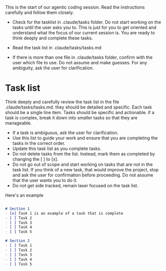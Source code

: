 This is the start of our agentic coding session.
Read the instructions carefully and follow them closely.
- Check for the tasklist in .claude/tasks folder. Do not start working on the tasks until the user asks you to. This is just for you to get oriented and understand what the focus of our current session is. You are ready to think deeply and complete these tasks.

- Read the task list in .claude/tasks/tasks.md 
- If there is more than one file in .claude/tasks folder, confirm with the user which file to use. Do not assume and make guesses. For any ambiguity, ask the user for clarification.


# Task list
Think deeply and carefully review the task list in the file .claude/tasks/tasks.md. they should be detailed and specific. Each task should be a single line item.
Tasks should be specific and actionable. if a task is complex, break it down into smaller tasks so that they are manageable.
- If a task is ambiguous, ask the user for clarification.
- Use this list to guide your work and ensure that you are completing the tasks in the correct order.
- Update this task list as you complete tasks.
- Do not delete tasks from the list. Instead, mark them as completed by changing the [ ] to [x].
- Do not go out of scope and start working on tasks that are not in the task list. If you think of a new task, that would improve the project, stop and ask the user for confirmation before proceeding. Do not assume that the user wants you to do it.
- Do not get side tracked, remain laser focused on the task list.

Here's an example
```markdown

# Section 1
- [x] Task 1 is an example of a task that is complete
- [ ] Task 2
- [ ] Task 3
- [ ] Task 4
- [ ] Task 5

# Section 2
- [ ] Task 1
- [ ] Task 2
- [ ] Task 3
- [ ] Task 4
- [ ] Task 5
```